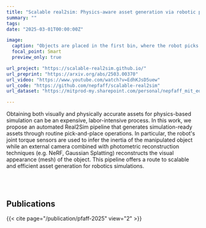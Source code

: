 ```yaml
---
title: "Scalable real2sim: Physics-aware asset generation via robotic pick-and-place setups"
summary: ""
tags:
date: "2025-03-01T00:00:00Z"

image:
  caption: "Objects are placed in the first bin, where the robot picks them up and reconstructs their geometries by moving them in front of a static camera while re-grasping to reduce occlusions. Next, the robot identifies the object's physical parameters by following a trajectory designed to be informative for the inertial parameters. Finally, it places the object into the second bin and repeats the process with the next object. The extracted geometric and physical parameters are combined to generate a complete, simulatable object description."
  focal_point: Smart
  preview_only: true

url_project: "https://scalable-real2sim.github.io/"
url_preprint: "https://arxiv.org/abs/2503.00370"
url_video: "https://www.youtube.com/watch?v=EdhKJsD5uew"
url_code: "https://github.com/nepfaff/scalable-real2sim"
url_dataset: "https://mitprod-my.sharepoint.com/personal/nepfaff_mit_edu/_layouts/15/onedrive.aspx?id=%2Fpersonal%2Fnepfaff%5Fmit%5Fedu%2FDocuments%2Fscalable%5Freal2sim%5Fpublic%5Fbenchmark%5Fdataset&ga=1"

---
```

Obtaining both visually and physically accurate assets for physics-based simulation can be an expensive, labor-intensive process. In this work, we propose an automated Real2Sim pipeline that generates simulation-ready assets through routine pick-and-place operations. In particular, the robot's joint torque sensors are used to infer the inertia of the manipulated object while an external camera combined with photometric reconstruction techniques (e.g. NeRF, Gaussian Splatting) reconstructs the visual appearance (mesh) of the object. This pipeline offers a route to scalable and efficient asset generation for robotics simulations. 

<br/><br/>

## Publications
{{< cite page="/publication/pfaff-2025" view="2" >}}
